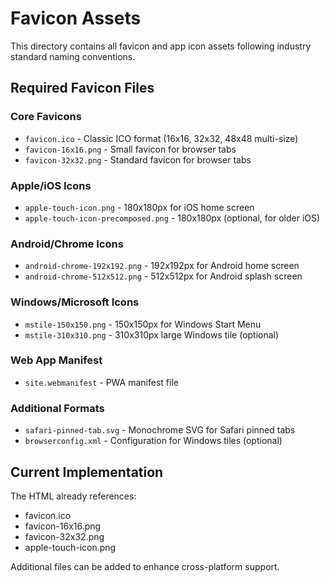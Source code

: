# Favicon Assets

This directory contains all favicon and app icon assets following industry standard naming conventions.

## Required Favicon Files

### Core Favicons

- `favicon.ico` - Classic ICO format (16x16, 32x32, 48x48 multi-size)
- `favicon-16x16.png` - Small favicon for browser tabs
- `favicon-32x32.png` - Standard favicon for browser tabs

### Apple/iOS Icons

- `apple-touch-icon.png` - 180x180px for iOS home screen
- `apple-touch-icon-precomposed.png` - 180x180px (optional, for older iOS)

### Android/Chrome Icons

- `android-chrome-192x192.png` - 192x192px for Android home screen
- `android-chrome-512x512.png` - 512x512px for Android splash screen

### Windows/Microsoft Icons

- `mstile-150x150.png` - 150x150px for Windows Start Menu
- `mstile-310x310.png` - 310x310px large Windows tile (optional)

### Web App Manifest

- `site.webmanifest` - PWA manifest file

### Additional Formats

- `safari-pinned-tab.svg` - Monochrome SVG for Safari pinned tabs
- `browserconfig.xml` - Configuration for Windows tiles (optional)

## Current Implementation

The HTML already references:

- favicon.ico
- favicon-16x16.png
- favicon-32x32.png
- apple-touch-icon.png

Additional files can be added to enhance cross-platform support.
